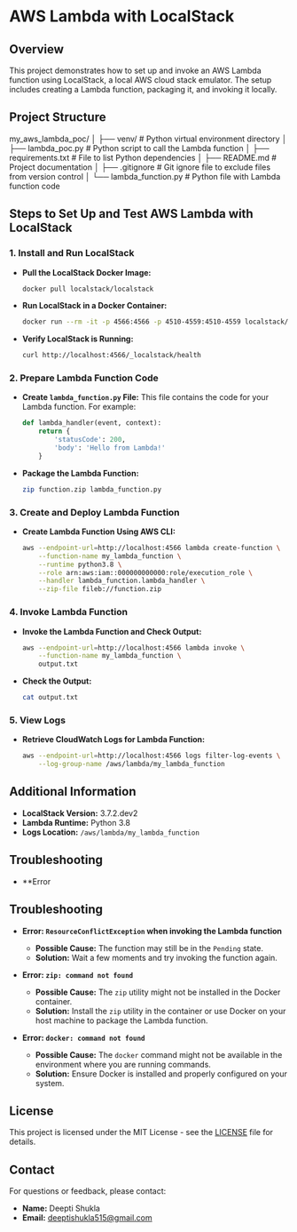 # AWS Lambda with LocalStack

## Overview

This project demonstrates how to set up and invoke an AWS Lambda function using LocalStack, a local AWS cloud stack emulator. The setup includes creating a Lambda function, packaging it, and invoking it locally. 

## Project Structure

my_aws_lambda_poc/ │ ├── venv/ # Python virtual environment directory │ ├── lambda_poc.py # Python script to call the Lambda function │ ├── requirements.txt # File to list Python dependencies │ ├── README.md # Project documentation │ ├── .gitignore # Git ignore file to exclude files from version control │ └── lambda_function.py # Python file with Lambda function code


## Steps to Set Up and Test AWS Lambda with LocalStack

### 1. **Install and Run LocalStack**

   - **Pull the LocalStack Docker Image:**
     ```bash
     docker pull localstack/localstack
     ```

   - **Run LocalStack in a Docker Container:**
     ```bash
     docker run --rm -it -p 4566:4566 -p 4510-4559:4510-4559 localstack/localstack
     ```

   - **Verify LocalStack is Running:**
     ```bash
     curl http://localhost:4566/_localstack/health
     ```

### 2. **Prepare Lambda Function Code**

   - **Create `lambda_function.py` File:**
     This file contains the code for your Lambda function. For example:
     ```python
     def lambda_handler(event, context):
         return {
             'statusCode': 200,
             'body': 'Hello from Lambda!'
         }
     ```

   - **Package the Lambda Function:**
     ```bash
     zip function.zip lambda_function.py
     ```

### 3. **Create and Deploy Lambda Function**

   - **Create Lambda Function Using AWS CLI:**
     ```bash
     aws --endpoint-url=http://localhost:4566 lambda create-function \
         --function-name my_lambda_function \
         --runtime python3.8 \
         --role arn:aws:iam::000000000000:role/execution_role \
         --handler lambda_function.lambda_handler \
         --zip-file fileb://function.zip
     ```

### 4. **Invoke Lambda Function**

   - **Invoke the Lambda Function and Check Output:**
     ```bash
     aws --endpoint-url=http://localhost:4566 lambda invoke \
         --function-name my_lambda_function \
         output.txt
     ```

   - **Check the Output:**
     ```bash
     cat output.txt
     ```

### 5. **View Logs**

   - **Retrieve CloudWatch Logs for Lambda Function:**
     ```bash
     aws --endpoint-url=http://localhost:4566 logs filter-log-events \
         --log-group-name /aws/lambda/my_lambda_function
     ```

## Additional Information

- **LocalStack Version:** 3.7.2.dev2
- **Lambda Runtime:** Python 3.8
- **Logs Location:** `/aws/lambda/my_lambda_function`

## Troubleshooting

- **Error

## Troubleshooting

- **Error: `ResourceConflictException` when invoking the Lambda function**
  - **Possible Cause:** The function may still be in the `Pending` state.
  - **Solution:** Wait a few moments and try invoking the function again.

- **Error: `zip: command not found`**
  - **Possible Cause:** The `zip` utility might not be installed in the Docker container.
  - **Solution:** Install the `zip` utility in the container or use Docker on your host machine to package the Lambda function.

- **Error: `docker: command not found`**
  - **Possible Cause:** The `docker` command might not be available in the environment where you are running commands.
  - **Solution:** Ensure Docker is installed and properly configured on your system.

## License

This project is licensed under the MIT License - see the [LICENSE](LICENSE) file for details.

## Contact

For questions or feedback, please contact:

- **Name:** Deepti Shukla
- **Email:** deeptishukla515@gmail.com

